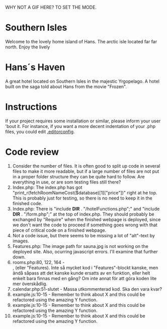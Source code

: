 WHY NOT A GIF HERE? TO SET THE MODE.

# Southern Isles

Welcome to the lovely home island of Hans. The arctic isle located far far north. Enjoy the lively

# Hans´s Haven

A great hotel located on Southern Isles in the majestic Yrgopelago. A hotel built on the saga told about Hans from the movie "Frozen".

# Instructions

If your project requires some installation or similar, please inform your user 'bout it. For instance, if you want a more decent indentation of your .php files, you could edit [.editorconfig]('/.editorconfig').

# Code review

1. Consider the number of files. It is often good to split up code in several files to make it more readable, but if a large number of files are not put in a proper folder structure they can be quite hard to follow. Are everything in use, or are som testing files still there?
2. Index.php: The index.php has got "print_r(fetchRoomNameCost($database)[1]["price"])" right at he top. This is probably just for testing, so there is no need to keep it in the finished code.
3. Index.php: There is "include __DIR__ . "/hotelFunctions.php";" and "include __DIR__ . "/form.php";" at the top of index.php. They should probably be exchanged by "Require" when the finished webpage is deployed, since we don't want the code to proceed if something goes wrong with that piece of critical code on a finished webpage.
4. Not a code issue, but there seems to be missing a lot of "alt"-text by images.
5. Features.php: The image path for sauna.jpg is not working on the deployed site. Also, ocurring javascript errors. I'll examine that further down.
6. rooms.php:80, 122, 164 - <div class="radio-wrapper">, (eller "Features). Inte så mycket kod i "Features"-blockt kanske, men ändå såpass att det kanske kunde ersatts av en funktion, eller helt enkelt bara finnas med en gång? Om inte annat för att göra koden lite mer överskådlig.
7. calendar.php:51-slutet - Massa utkommenterad kod. Ska den vara kvar? 
8. example.js:10-15 - Remember to think about X and this could be refactored using the amazing Y function.
9. example.js:10-15 - Remember to think about X and this could be refactored using the amazing Y function.
10. example.js:10-15 - Remember to think about X and this could be refactored using the amazing Y function.

